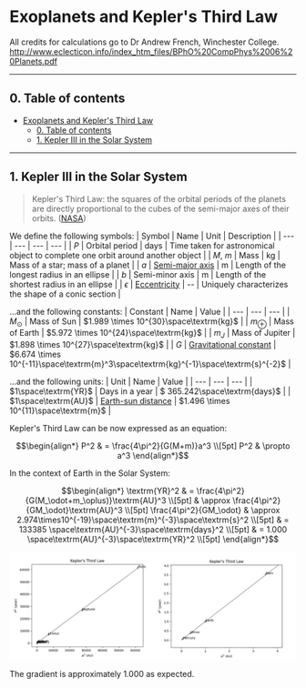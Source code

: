 # Exoplanets and Kepler's Third Law

All credits for calculations go to Dr Andrew French, Winchester College.
http://www.eclecticon.info/index_htm_files/BPhO%20CompPhys%2006%20Planets.pdf

---

## 0. Table of contents
- [Exoplanets and Kepler's Third Law](#exoplanets-and-keplers-third-law)
	- [0. Table of contents](#0-table-of-contents)
	- [1. Kepler III in the Solar System](#1-kepler-iii-in-the-solar-system)

---
## 1. Kepler III in the Solar System
> Kepler's Third Law: the squares of the orbital periods of the planets are directly proportional to the cubes of the semi-major axes of their orbits. ([NASA](https://solarsystem.nasa.gov/resources/310/orbits-and-keplers-laws/))

We define the following symbols:
| Symbol | Name | Unit | Description |
| --- | --- | --- | --- |
| $P$ | Orbital period | $\textrm{days}$ | Time taken for astronomical object to complete one orbit around another object |
| $M$, $m$ | Mass | $\textrm{kg}$ | Mass of a star; mass of a planet |
| $a$ | [Semi-major axis](https://en.wikipedia.org/wiki/Semi-major_and_semi-minor_axes) | $\textrm{m}$ | Length of the longest radius in an ellipse |
| $b$ | Semi-minor axis | $\textrm{m}$ | Length of the shortest radius in an ellipse |
| $\epsilon$ | [Eccentricity](https://en.wikipedia.org/wiki/Eccentricity_(mathematics)) | -- | Uniquely characterizes the shape of a conic section |

...and the following constants:
| Constant | Name | Value |
| --- | --- | --- |
| $M_\odot$ | Mass of Sun | $1.989 \times 10^{30}\space\textrm{kg}$ |
| $m_\oplus$ | Mass of Earth | $5.972 \times 10^{24}\space\textrm{kg}$ |
| $m_J$ | Mass of Jupiter | $1.898 \times 10^{27}\space\textrm{kg}$ |
| $G$ | [Gravitational constant](https://en.wikipedia.org/wiki/Gravitational_constant) | $6.674 \times 10^{-11}\space\textrm{m}^3\space\textrm{kg}^{-1}\space\textrm{s}^{-2}$ |

...and the following units:
| Unit | Name | Value |
| --- | --- | --- |
| $1\space\textrm{YR}$ | Days in a year | $ 365.242\space\textrm{days}$ |
| $1\space\textrm{AU}$ | [Earth-sun distance](https://en.wikipedia.org/wiki/Astronomical_unit) | $1.496 \times 10^{11}\space\textrm{m}$ |

Kepler's Third Law can be now expressed as an equation:
```math
\begin{align*}
	P^2 & = \frac{4\pi^2}{G(M+m)}a^3 \\[5pt]
	P^2 & \propto a^3
\end{align*}
```

In the context of Earth in the Solar System:
```math
\begin{align*}
	\textrm{YR}^2 & = \frac{4\pi^2}{G(M_\odot+m_\oplus)}\textrm{AU}^3 \\[5pt]
	& \approx \frac{4\pi^2}{GM_\odot}\textrm{AU}^3 \\[5pt]
	\frac{4\pi^2}{GM_\odot} & \approx 2.974\times10^{-19}\space\textrm{m}^{-3}\space\textrm{s}^2 \\[5pt]
	& = 133385 \space\textrm{AU}^{-3}\space\textrm{days}^2 \\[5pt]
	& = 1.000 \space\textrm{AU}^{-3}\space\textrm{YR}^2 \\[5pt]
\end{align*}
```

![Kepler III linear regression](./images/kepler_III_solar.png "Kepler III linear regression")

The gradient is approximately $1.000$ as expected.
